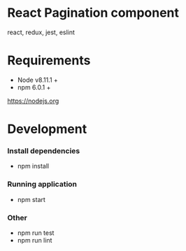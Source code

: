 # React Pagination component
react, redux, jest, eslint
# Requirements
- Node v8.11.1 +
- npm 6.0.1 +

https://nodejs.org

# Development
### Install dependencies
- npm install
### Running application
- npm start

### Other
- npm run test
- npm run lint

